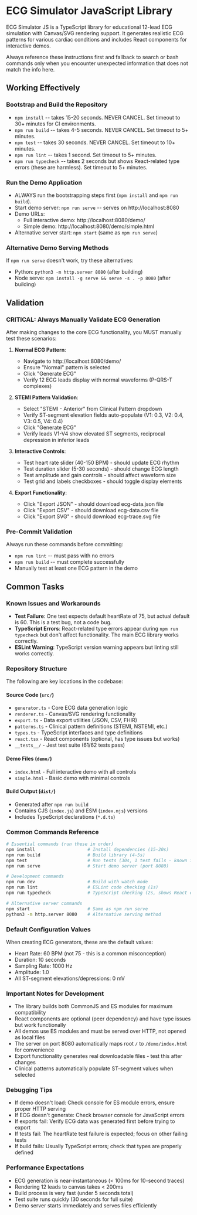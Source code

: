 # ECG Simulator JavaScript Library

ECG Simulator JS is a TypeScript library for educational 12-lead ECG simulation with Canvas/SVG rendering support. It generates realistic ECG patterns for various cardiac conditions and includes React components for interactive demos.

Always reference these instructions first and fallback to search or bash commands only when you encounter unexpected information that does not match the info here.

## Working Effectively

### Bootstrap and Build the Repository
- `npm install` -- takes 15-20 seconds. NEVER CANCEL. Set timeout to 30+ minutes for CI environments.
- `npm run build` -- takes 4-5 seconds. NEVER CANCEL. Set timeout to 5+ minutes.
- `npm test` -- takes 30 seconds. NEVER CANCEL. Set timeout to 10+ minutes.
- `npm run lint` -- takes 1 second. Set timeout to 5+ minutes.
- `npm run typecheck` -- takes 2 seconds but shows React-related type errors (these are harmless). Set timeout to 5+ minutes.

### Run the Demo Application
- ALWAYS run the bootstrapping steps first (`npm install` and `npm run build`).
- Start demo server: `npm run serve` -- serves on http://localhost:8080
- Demo URLs:
  - Full interactive demo: http://localhost:8080/demo/
  - Simple demo: http://localhost:8080/demo/simple.html
- Alternative server start: `npm start` (same as `npm run serve`)

### Alternative Demo Serving Methods
If `npm run serve` doesn't work, try these alternatives:
- Python: `python3 -m http.server 8080` (after building)
- Node serve: `npm install -g serve && serve -s . -p 8080` (after building)

## Validation

### CRITICAL: Always Manually Validate ECG Generation
After making changes to the core ECG functionality, you MUST manually test these scenarios:

1. **Normal ECG Pattern**:
   - Navigate to http://localhost:8080/demo/
   - Ensure "Normal" pattern is selected
   - Click "Generate ECG"
   - Verify 12 ECG leads display with normal waveforms (P-QRS-T complexes)

2. **STEMI Pattern Validation**:
   - Select "STEMI - Anterior" from Clinical Pattern dropdown
   - Verify ST-segment elevation fields auto-populate (V1: 0.3, V2: 0.4, V3: 0.5, V4: 0.4)
   - Click "Generate ECG" 
   - Verify leads V1-V4 show elevated ST segments, reciprocal depression in inferior leads

3. **Interactive Controls**:
   - Test heart rate slider (40-150 BPM) - should update ECG rhythm
   - Test duration slider (5-30 seconds) - should change ECG length
   - Test amplitude and gain controls - should affect waveform size
   - Test grid and labels checkboxes - should toggle display elements

4. **Export Functionality**:
   - Click "Export JSON" - should download ecg-data.json file
   - Click "Export CSV" - should download ecg-data.csv file  
   - Click "Export SVG" - should download ecg-trace.svg file

### Pre-Commit Validation
Always run these commands before committing:
- `npm run lint` -- must pass with no errors
- `npm run build` -- must complete successfully
- Manually test at least one ECG pattern in the demo

## Common Tasks

### Known Issues and Workarounds
- **Test Failure**: One test expects default heartRate of 75, but actual default is 60. This is a test bug, not a code bug.
- **TypeScript Errors**: React-related type errors appear during `npm run typecheck` but don't affect functionality. The main ECG library works correctly.
- **ESLint Warning**: TypeScript version warning appears but linting still works correctly.

### Repository Structure
The following are key locations in the codebase:

#### Source Code (`src/`)
- `generator.ts` - Core ECG data generation logic
- `renderer.ts` - Canvas/SVG rendering functionality  
- `export.ts` - Data export utilities (JSON, CSV, FHIR)
- `patterns.ts` - Clinical pattern definitions (STEMI, NSTEMI, etc.)
- `types.ts` - TypeScript interfaces and type definitions
- `react.tsx` - React components (optional, has type issues but works)
- `__tests__/` - Jest test suite (61/62 tests pass)

#### Demo Files (`demo/`)
- `index.html` - Full interactive demo with all controls
- `simple.html` - Basic demo with minimal controls

#### Build Output (`dist/`)
- Generated after `npm run build`
- Contains CJS (`index.js`) and ESM (`index.mjs`) versions
- Includes TypeScript declarations (`*.d.ts`)

### Common Commands Reference
```bash
# Essential commands (run these in order)
npm install                    # Install dependencies (15-20s)
npm run build                  # Build library (4-5s)
npm test                       # Run tests (30s, 1 test fails - known issue)
npm run serve                  # Start demo server (port 8080)

# Development commands
npm run dev                    # Build with watch mode
npm run lint                   # ESLint code checking (1s)
npm run typecheck              # TypeScript checking (2s, shows React errors)

# Alternative server commands
npm start                      # Same as npm run serve
python3 -m http.server 8080    # Alternative serving method
```

### Default Configuration Values
When creating ECG generators, these are the default values:
- Heart Rate: 60 BPM (not 75 - this is a common misconception)
- Duration: 10 seconds
- Sampling Rate: 1000 Hz
- Amplitude: 1.0
- All ST-segment elevations/depressions: 0 mV

### Important Notes for Development
- The library builds both CommonJS and ES modules for maximum compatibility
- React components are optional (peer dependency) and have type issues but work functionally
- All demos use ES modules and must be served over HTTP, not opened as local files
- The server on port 8080 automatically maps root `/` to `/demo/index.html` for convenience
- Export functionality generates real downloadable files - test this after changes
- Clinical patterns automatically populate ST-segment values when selected

### Debugging Tips
- If demo doesn't load: Check console for ES module errors, ensure proper HTTP serving
- If ECG doesn't generate: Check browser console for JavaScript errors
- If exports fail: Verify ECG data was generated first before trying to export
- If tests fail: The heartRate test failure is expected; focus on other failing tests
- If build fails: Usually TypeScript errors; check that types are properly defined

### Performance Expectations
- ECG generation is near-instantaneous (< 100ms for 10-second traces)
- Rendering 12 leads to canvas takes < 200ms  
- Build process is very fast (under 5 seconds total)
- Test suite runs quickly (30 seconds for full suite)
- Demo server starts immediately and serves files efficiently